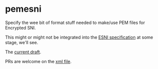 # pemesni

Specify the wee bit of format stuff needed to make/use PEM files for Encrypted SNI.

This might or might not be integrated into the 
[ESNI specification](https://tools.ietf.org/html/draft-ietf-tls-esni)
at some stage, we'll see.

The [current draft](draft-farrell-tls-pemesni.txt).

PRs are welcome on the [xml file](draft-farrell-tls-pemesni.xml).
